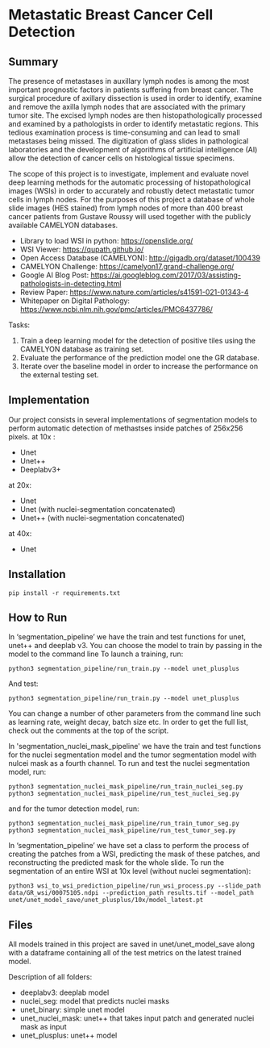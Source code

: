 # Metastatic Breast Cancer Cell Detection

## Summary

The presence of metastases in auxillary lymph nodes is among the most important prognostic factors in patients suffering from breast cancer. The surgical procedure of axillary dissection is used in order to identify, examine and remove the axilla lymph nodes that are associated with the primary tumor site. The excised lymph nodes are then histopathologically processed and examined by a pathologists in order to identify metastatic regions. This tedious examination process is time-consuming and can lead to small metastases being missed. The digitization of glass slides in pathological laboratories and the development of algorithms of artificial intelligence (AI) allow the detection of cancer cells on histological tissue specimens.

The scope of this project is to investigate, implement and evaluate novel deep learning methods for the automatic processing of histopathological images (WSIs) in order to accurately and robustly detect metastatic tumor cells in lymph nodes. For the purposes of this project a database of whole slide images (HES stained) from lymph nodes of more than 400 breast cancer patients from Gustave Roussy will used together with the publicly available CAMELYON databases.

- Library to load WSI in python: https://openslide.org/
- WSI Viewer: https://qupath.github.io/
- Open Access Database (CAMELYON): http://gigadb.org/dataset/100439
- CAMELYON Challenge: https://camelyon17.grand-challenge.org/
- Google AI Blog Post: https://ai.googleblog.com/2017/03/assisting-pathologists-in-detecting.html
- Review Paper: https://www.nature.com/articles/s41591-021-01343-4
- Whitepaper on Digital Pathology: https://www.ncbi.nlm.nih.gov/pmc/articles/PMC6437786/

Tasks:

1. Train a deep learning model for the detection of positive tiles using the CAMELYON database as training set.
2. Evaluate the performance of the prediction model one the GR database.
3. Iterate over the baseline model in order to increase the performance on the external testing set.

## Implementation

Our project consists in several implementations of segmentation models to perform automatic detection of methastses inside patches of 256x256 pixels.
at 10x :
- Unet
- Unet++
- Deeplabv3+
  
at 20x:
- Unet
- Unet (with nuclei-segmentation concatenated)
- Unet++ (with nuclei-segmentation concatenated)

at 40x:
- Unet

## Installation

```
pip install -r requirements.txt
```

## How to Run

In ‘segmentation_pipeline’ we have the train and test functions for unet, unet++ and deeplab v3. You can choose the model to train by passing in the model to the command line
To launch a training, run:

```
python3 segmentation_pipeline/run_train.py --model unet_plusplus
```

And test:

```
python3 segmentation_pipeline/run_train.py --model unet_plusplus
```

You can change a number of other parameters from the command line such as learning rate, weight decay, batch size etc. In order to get the full list, check out the comments at the top of the script.

In 'segmentation_nuclei_mask_pipeline' we have the train and test functions for the nuclei segmentation model and the tumor segmentation model with nulcei mask as a fourth channel.
To run and test the nuclei segmentation model, run:

```
python3 segmentation_nuclei_mask_pipeline/run_train_nuclei_seg.py
python3 segmentation_nuclei_mask_pipeline/run_test_nuclei_seg.py
```

and for the tumor detection model, run:

```
python3 segmentation_nuclei_mask_pipeline/run_train_tumor_seg.py
python3 segmentation_nuclei_mask_pipeline/run_test_tumor_seg.py
```

In ‘segmentation_pipeline’ we have set a class to perform the process of creating the patches from a WSI, predicting the mask of these patches, and reconstructing the predicted mask for the whole slide. To run the segmentation of an entire WSI at 10x level (without nuclei segmentation):

```
python3 wsi_to_wsi_prediction_pipeline/run_wsi_process.py --slide_path data/GR_wsi/00075105.ndpi --prediction_path results.tif --model_path unet/unet_model_save/unet_plusplus/10x/model_latest.pt 
```

## Files

All models trained in this project are saved in unet/unet_model_save along with a dataframe containing all of the test metrics on the latest trained model.

Description of all folders:

- deeplabv3: deeplab model
- nuclei_seg: model that predicts nuclei masks
- unet_binary: simple unet model
- unet_nuclei_mask: unet++ that takes input patch and generated nuclei mask as input
- unet_plusplus: unet++ model
